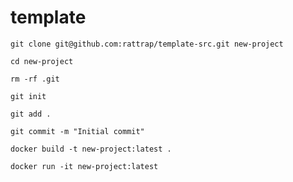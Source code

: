 # template

```
git clone git@github.com:rattrap/template-src.git new-project
```

```
cd new-project
```

```
rm -rf .git
```

```
git init
```

```
git add .
```

```
git commit -m "Initial commit"
```

```
docker build -t new-project:latest .
```

```
docker run -it new-project:latest
```